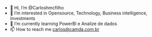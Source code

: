 - 👋 Hi, I’m @Carloshmcfilho
- 👀 I’m interested in Opensource, Technology, Business intelligence, Investments
- 🌱 I’m currently learning PowerBI e Analize de dados
- 📫 How to reach me carlos@camda.com.br

<!---
Carloshmcfilho/Carloshmcfilho is a ✨ special ✨ repository because its `README.md` (this file) appears on your GitHub profile.
You can click the Preview link to take a look at your changes.
--->
